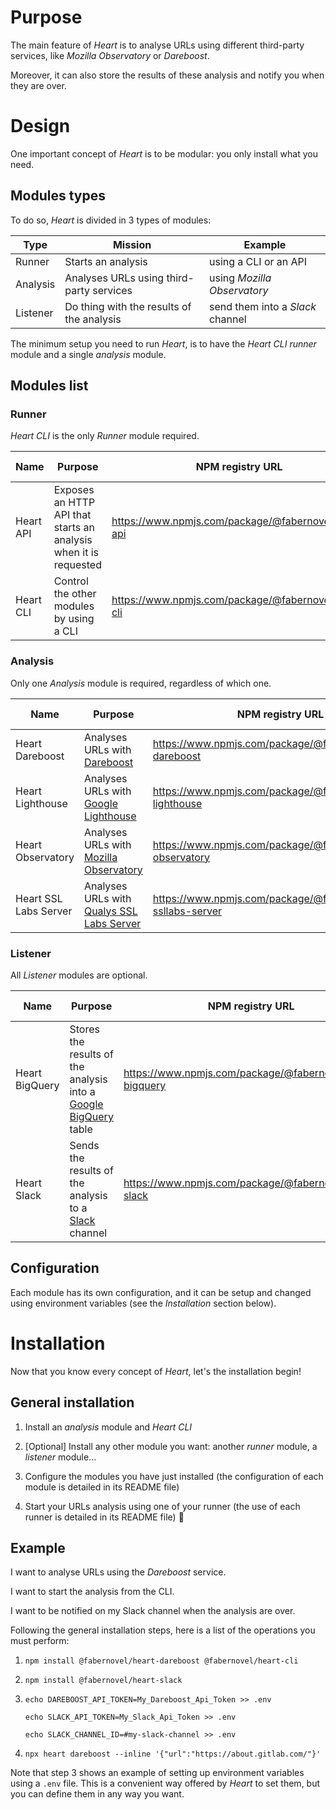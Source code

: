 # Purpose

The main feature of _Heart_ is to analyse URLs using different third-party services, like _Mozilla Observatory_ or _Dareboost_.

Moreover, it can also store the results of these analysis and notify you when they are over.

# Design

One important concept of _Heart_ is to be modular: you only install what you need.

## Modules types

To do so, _Heart_ is divided in 3 types of modules:

| Type | Mission | Example |
| ------ | ------ | ------ |
| Runner | Starts an analysis | using a CLI or an API |
| Analysis | Analyses URLs using third-party services | using _Mozilla Observatory_ |
| Listener | Do thing with the results of the analysis | send them into a _Slack_ channel |

The minimum setup you need to run _Heart_, is to have the _Heart CLI_ _runner_ module and a single _analysis_ module.

## Modules list

### Runner

_Heart CLI_ is the only _Runner_ module required.

| Name | Purpose | NPM registry URL | Code coverage |
| ------ | ------ | ------ | ------ |
| Heart API | Exposes an HTTP API that starts an analysis when it is requested | https://www.npmjs.com/package/@fabernovel/heart-api | ![coverage](https://gitlab.com/fabernovel/heart/badges/master/coverage.svg?job=%F0%9F%9A%A6+Coverage%3A+Heart+API) |
| Heart CLI | Control the other modules by using a CLI | https://www.npmjs.com/package/@fabernovel/heart-cli | ![coverage](https://gitlab.com/fabernovel/heart/badges/master/coverage.svg?job=%F0%9F%9A%A6+Coverage%3A+Heart+CLI) |

### Analysis

Only one _Analysis_ module is required, regardless of which one.

| Name | Purpose | NPM registry URL | Code coverage |
| ------ | ------ | ------ | ------ |
| Heart Dareboost | Analyses URLs with [Dareboost](https://www.dareboost.com/en) | https://www.npmjs.com/package/@fabernovel/heart-dareboost | ![coverage](https://gitlab.com/fabernovel/heart/badges/master/coverage.svg?job=%F0%9F%9A%A6+Coverage%3A+Heart+Dareboost) |
| Heart Lighthouse | Analyses URLs with [Google Lighthouse](https://developers.google.com/web/tools/lighthouse) | https://www.npmjs.com/package/@fabernovel/heart-lighthouse | ![coverage](https://gitlab.com/fabernovel/heart/badges/master/coverage.svg?job=%F0%9F%9A%A6+Coverage%3A+Heart+Lighthouse) |
| Heart Observatory | Analyses URLs with [Mozilla Observatory](https://observatory.mozilla.org/) | https://www.npmjs.com/package/@fabernovel/heart-observatory | ![coverage](https://gitlab.com/fabernovel/heart/badges/master/coverage.svg?job=%F0%9F%9A%A6+Coverage%3A+Heart+Observatory) |
| Heart SSL Labs Server | Analyses URLs with [Qualys SSL Labs Server](https://www.ssllabs.com/ssltest/) | https://www.npmjs.com/package/@fabernovel/heart-ssllabs-server | ![coverage](https://gitlab.com/fabernovel/heart/badges/master/coverage.svg?job=%F0%9F%9A%A6+Coverage%3A+Heart+SSL+Labs+Server) |

### Listener

All _Listener_ modules are optional.

| Name | Purpose | NPM registry URL | Code coverage |
| ------ | ------ | ------ | ------ |
| Heart BigQuery | Stores the results of the analysis into a [Google BigQuery](https://cloud.google.com/bigquery) table | https://www.npmjs.com/package/@fabernovel/heart-bigquery | ![coverage](https://gitlab.com/fabernovel/heart/badges/master/coverage.svg?job=%F0%9F%9A%A6+Coverage%3A+Heart+BigQuery) |
| Heart Slack | Sends the results of the analysis to a [Slack](https://slack.com) channel | https://www.npmjs.com/package/@fabernovel/heart-slack | ![coverage](https://gitlab.com/fabernovel/heart/badges/master/coverage.svg?job=%F0%9F%9A%A6+Coverage%3A+Heart+Slack) |

## Configuration

Each module has its own configuration, and it can be setup and changed using environment variables (see the _Installation_ section below).

# Installation

Now that you know every concept of _Heart_, let's the installation begin!

## General installation

1. Install an _analysis_ module and _Heart CLI_

2. [Optional] Install any other module you want: another _runner_ module, a _listener_ module...

3. Configure the modules you have just installed (the configuration of each module is detailed in its README file)

4. Start your URLs analysis using one of your runner (the use of each runner is detailed in its README file) :tada: 

## Example

>>>
I want to analyse URLs using the _Dareboost_ service.

I want to start the analysis from the CLI.

I want to be notified on my Slack channel when the analysis are over.
>>>

Following the general installation steps, here is a list of the operations you must perform:

1. `npm install @fabernovel/heart-dareboost @fabernovel/heart-cli`

2. `npm install @fabernovel/heart-slack`

3. `echo DAREBOOST_API_TOKEN=My_Dareboost_Api_Token >> .env`
   
   `echo SLACK_API_TOKEN=My_Slack_Api_Token >> .env`
   
   `echo SLACK_CHANNEL_ID=#my-slack-channel >> .env`

4. `npx heart dareboost --inline '{"url":"https://about.gitlab.com/"}'`

Note that step 3 shows an example of setting up environment variables using a `.env` file. This is a convenient way offered by _Heart_ to set them, but you can define them in any way you want.
